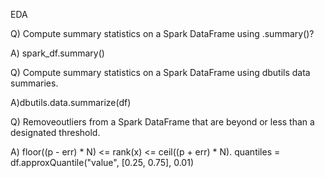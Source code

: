 EDA

Q) Compute summary statistics on a Spark DataFrame using .summary()?

A) spark_df.summary()


Q) Compute summary statistics on a Spark DataFrame using dbutils data summaries.

A)dbutils.data.summarize(df)

Q) Removeoutliers from a Spark DataFrame that are beyond or less than a designated threshold.

A) floor((p - err) * N) <= rank(x) <= ceil((p + err) * N).
   quantiles = df.approxQuantile("value", [0.25, 0.75], 0.01)
